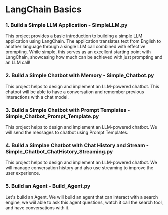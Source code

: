 # LangChain Basics 

### 1. Build a Simple LLM Application - SimpleLLM.py

This project provides a basic introduction to building a simple LLM application using LangChain. The application translates text from English to another language through a single LLM call combined with effective prompting. While simple, this serves as an excellent starting point with LangChain, showcasing how much can be achieved with just prompting and an LLM call!

### 2. Build a Simple Chatbot with Memory - Simple_Chatbot.py

This project helps to design and implement an LLM-powered chatbot. This chatbot will be able to have a conversation and remember previous interactions with a chat model.

### 3. Build a Simple Chatbot with Prompt Templates - Simple_Chatbot_Prompt_Template.py

This project helps to design and implement an LLM-powered chatbot. We will send the messages to chatbot using Prompt Templates.

### 4. Build a Simplae Chatbot with Chat History and Stream - Simple_Chatbot_ChatHistory_Streaming.py

This project helps to design and implement an LLM-powered chatbot. We will manage conversation history and also use streaming to improve the user experience.

### 5. Build an Agent - Build_Agent.py

Let's build an Agent. We will build an agent that can interact with a search engine, we wiil able to ask this agent questions, watch it call the search tool, and have conversations with it.
